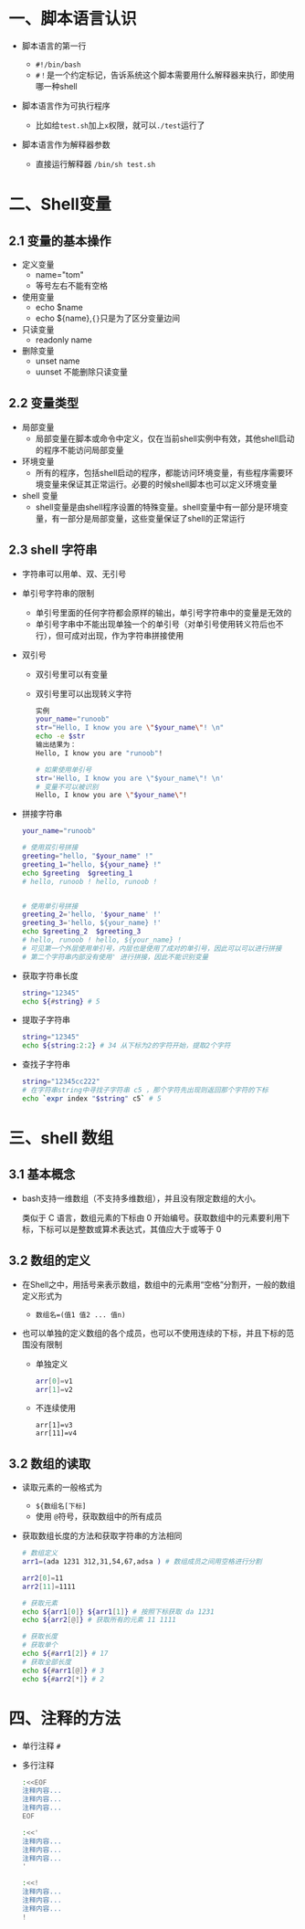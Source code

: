 # 一、脚本语言认识

- 脚本语言的第一行

  - `#!/bin/bash`
  - `#！`是一个约定标记，告诉系统这个脚本需要用什么解释器来执行，即使用哪一种shell

- 脚本语言作为可执行程序
  - 比如给`test.sh`加上`x`权限，就可以`./test`运行了

- 脚本语言作为解释器参数
  - 直接运行解释器 `/bin/sh test.sh`


# 二、Shell变量

## 2.1 变量的基本操作

- 定义变量
  - name="tom"
  - 等号左右不能有空格
- 使用变量
  - echo $name
  - echo ${name},`{}`只是为了区分变量边间
- 只读变量
  - readonly name
- 删除变量
  - unset name
  - uunset 不能删除只读变量

## 2.2 变量类型

- 局部变量
  - 局部变量在脚本或命令中定义，仅在当前shell实例中有效，其他shell启动的程序不能访问局部变量
- 环境变量
  - 所有的程序，包括shell启动的程序，都能访问环境变量，有些程序需要环境变量来保证其正常运行。必要的时候shell脚本也可以定义环境变量
- shell 变量
  - shell变量是由shell程序设置的特殊变量。shell变量中有一部分是环境变量，有一部分是局部变量，这些变量保证了shell的正常运行

## 2.3 shell 字符串

- 字符串可以用单、双、无引号

- 单引号字符串的限制

  - 单引号里面的任何字符都会原样的输出，单引号字符串中的变量是无效的
  - 单引号字串中不能出现单独一个的单引号（对单引号使用转义符后也不行），但可成对出现，作为字符串拼接使用

- 双引号

  - 双引号里可以有变量

  - 双引号里可以出现转义字符

    ```bash
    实例
    your_name="runoob"
    str="Hello, I know you are \"$your_name\"! \n"
    echo -e $str
    输出结果为：
    Hello, I know you are "runoob"! 
    
    # 如果使用单引号
    str='Hello, I know you are \"$your_name\"! \n'
    # 变量不可以被识别
    Hello, I know you are \"$your_name\"! 
    ```

- 拼接字符串
  
  ```bash
  your_name="runoob"
  
  # 使用双引号拼接
  greeting="hello, "$your_name" !"
  greeting_1="hello, ${your_name} !"
  echo $greeting  $greeting_1
  # hello, runoob ! hello, runoob !
  
  
  # 使用单引号拼接
  greeting_2='hello, '$your_name' !'
  greeting_3='hello, ${your_name} !'
  echo $greeting_2  $greeting_3
  # hello, runoob ! hello, ${your_name} !
  # 可见第一个外层使用单引号，内层也是使用了成对的单引号，因此可以可以进行拼接
  # 第二个字符串内部没有使用' 进行拼接，因此不能识别变量
  ```
  
- 获取字符串长度

  ```bash
  string="12345"
  echo ${#string} # 5
  ```

- 提取子字符串

  ```bash
  string="12345"
  echo ${string:2:2} # 34 从下标为2的字符开始，提取2个字符
  ```

- 查找子字符串

  ```bash
  string="12345cc222"
  # 在字符串string中寻找子字符串 c5 ，那个字符先出现则返回那个字符的下标
  echo `expr index "$string" c5` # 5
  ```

# 三、shell 数组

## 3.1 基本概念

- bash支持一维数组（不支持多维数组），并且没有限定数组的大小。

  类似于 C 语言，数组元素的下标由 0 开始编号。获取数组中的元素要利用下标，下标可以是整数或算术表达式，其值应大于或等于 0

## 3.2 数组的定义

- 在Shell之中，用括号来表示数组，数组中的元素用“空格”分割开，一般的数组定义形式为

  - `数组名=(值1 值2 ... 值n)`

- 也可以单独的定义数组的各个成员，也可以不使用连续的下标，并且下标的范围没有限制

  - 单独定义

    ```bash
    arr[0]=v1
    arr[1]=v2
    ```

  - 不连续使用

    ```
    arr[1]=v3
    arr[11]=v4
    ```

## 3.2 数组的读取

- 读取元素的一般格式为

  - ` ${数组名[下标] `
  - 使用 `@`符号，获取数组中的所有成员

- 获取数组长度的方法和获取字符串的方法相同

  ```bash
  # 数组定义
  arr1=(ada 1231 312,31,54,67,adsa ) # 数组成员之间用空格进行分割
  
  arr2[0]=11
  arr2[11]=1111
  
  # 获取元素
  echo ${arr1[0]} ${arr1[1]} # 按照下标获取 da 1231
  echo ${arr2[@]} # 获取所有的元素 11 1111
  
  # 获取长度
  # 获取单个
  echo ${#arr1[2]} # 17
  # 获取全部长度
  echo ${#arr1[@]} # 3
  echo ${#arr2[*]} # 2
  ```

# 四、注释的方法

- 单行注释 `#`

- 多行注释

  ```bash
  :<<EOF
  注释内容...
  注释内容...
  注释内容...
  EOF
  
  :<<'
  注释内容...
  注释内容...
  注释内容...
  '
  
  :<<!
  注释内容...
  注释内容...
  注释内容...
  !
  ```

  